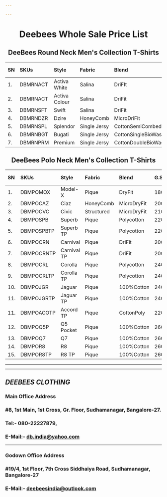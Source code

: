 ```yaml
---

---
```


<h1 align="center">Deebees Whole Sale Price List</h1>
<h2 align="center">DeeBees Round Neck Men's Collection T-Shirts</h2>

|SN|SKUs|Style|Fabric|Blend|G.S.M.|M.R.P.(Inc.GST)|W.S.P.(Ex.GST)|2XL (Ex.GST)|3XL (Ex.GST)|
|:---|:---|:---|:---|:---|:---|:---|:---|:---|:---|
|1.|DBMRNACT|Activa White|Salina|DriFIt|130|₹249/-|₹59/-|₹69/-|₹79/-|
|2.|DBMRNACT|Activa Colour|Salina|DriFit|130|₹249/-|₹65/-|₹75/-|₹85/-|
|3.|DBMRNSFT|Swift|Salina|DriFit|160|₹349/-|₹85/-|₹85/-|₹95/-|
|4.|DBMRNDZR|Dzire|HoneyComb|MicroDriFit|200|₹399/-|₹95/-|₹95/-|₹105/-|
|5.|DBMRNSPL|Splendor|Single Jersy|CottonSemiCombed|150|₹449/-|₹105/-|₹115/-|₹125/-|
|6.|DBMRNBGT|Bugati|Single Jersy|CottonSingleBioWash|200|₹549/-|₹145/-|₹155/-|₹165/-|
|7.|DBMRNPRM|Premium|Single Jersy|CottonDoubleBioWash|200|₹649/-|₹165/-|₹175/-|₹185/-|

<h2 align="center">DeeBees Polo Neck Men's Collection T-Shirts</h2>

|SN|SKUs|Style|Fabric|Blend|G.S.M.|M.R.P.(Inc.GST)|W.S.P.(Ex.GST)|2XL (Ex.GST)|3XL (Ex.GST)|
|:---|:---|:---|:---|:---|:---|:---|:---|:---|:---|
|1.|DBMPOMOX|Model-X|Pique|DryFit|180 |₹499/-|₹135/-|₹135/-|₹160/-|
|2.|DBMPOCAZ|Ciaz|HoneyComb|MicroDryFit|200|₹549/-|₹135/-|₹135/-|₹160/-|
|3.|DBMPOCVC|Civic|Structured|MicroDryFit|210|₹699/-|₹175/-|₹175/-|₹200/-|
|4.|DBMPOSPB|Superb|Pique|Polycotton|220|₹699/-|₹175/-|₹175/-|₹200/-|
|5.|DBMPOSPBTP|Superb TP|Pique|Polycotton|220|₹749/-|₹185/-|₹185/-|₹210/-|
|6.|DBMPOCRN|Carnival|Pique|DriFit|200|₹699/-|₹185/-|₹185/-|₹210/-|
|7.|DBMPOCRNTP|Carnival TP|Pique|DriFit|200|₹749/-|₹195/-|₹195/-|₹220/-|
|8.|DBMPOCRL|Corolla|Pique|Polycotton|240|₹899/-|₹225/-|₹225/-|₹250/-|
|9.|DBMPOCRLTP|Corolla TP|Pique|Polycotton|240|₹949/-|₹235/-|₹235/-|₹260/-|
|10.|DBMPOJGR|Jaguar|Pique|100%Cotton|240|₹999/-|₹245/-|₹245/-|₹270/-|
|11.|DBMPOJGRTP|Jaguar TP|Pique|100%Cotton|240|₹949/-|₹255/-|₹255/-|₹280/-|
|11.|DBMPOACOTP|Accord TP|Pique|CottonPoly|220|₹949/-|₹245/-|₹245/-|₹270/-|
|12.|DBMPOQ5P|Q5 Pocket|Pique|100%Cotton|260|₹1099/-|₹275/-|₹275/-|₹300/-|
|13.|DBMPOQ7|Q7|Pique|100%Cotton|260|₹1099/-|₹275/-|₹275/-|₹300/-|
|14.|DBMPOR8|R8|Pique|100%Cotton|260|₹1099/-|₹275/-|₹275/-|₹300/-|
|15.|DBMPOR8TP|R8 TP|Pique|100%Cotton|260|₹1149/-|₹285/-|₹285/-|₹310/-|




---
---
## ___DEEBEES CLOTHING___
### __Main Office Address__
### #8, 1st Main, 1st Cross, Gr. Floor, Sudhamanagar, Bangalore-27.
### Tel:- 080-22227879,
### E-Mail:- db.india@yahoo.com
---
### __Godown Office Address__
### #19/4, 1st Floor, 7th Cross Siddhaiya Road, Sudhamanagar, Bangalore-27
### E-Mail:- deebeesindia@outlook.com